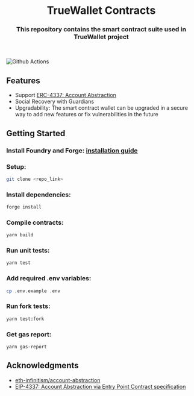 # <h1 align="center"> TrueWallet Contracts </h1>

<h3 align="center"> This repository contains the smart contract suite used in TrueWallet project </h3>
<br>

![Github Actions](https://github.com/devanonon/hardhat-foundry-template/workflows/test/badge.svg)

## Features
+ Support [ERC-4337: Account Abstraction](https://eips.ethereum.org/EIPS/eip-4337)
+ Social Recovery with Guardians
+ Upgradability: The smart contract wallet can be upgraded in a secure way to add new features or fix vulnerabilities in the future


## Getting Started

### Install Foundry and Forge: [installation guide](https://book.getfoundry.sh/getting-started/installation)

### Setup:
```bash
git clone <repo_link>
```
### Install dependencies:
```bash
forge install
```
### Compile contracts:
```bash
yarn build

```
### Run unit tests:
```bash
yarn test
```
### Add required .env variables:
```bash
cp .env.example .env
```
### Run fork tests:
```bash
yarn test:fork
```
### Get gas report:
```bash
yarn gas-report
```


<!-- ACKNOWLEDGMENTS -->
## Acknowledgments
* <a href='https://github.com/eth-infinitism/account-abstraction'>eth-infinitism/account-abstraction</a>
* <a href='https://eips.ethereum.org/EIPS/eip-4337'>EIP-4337: Account Abstraction via Entry Point Contract specification </a>
